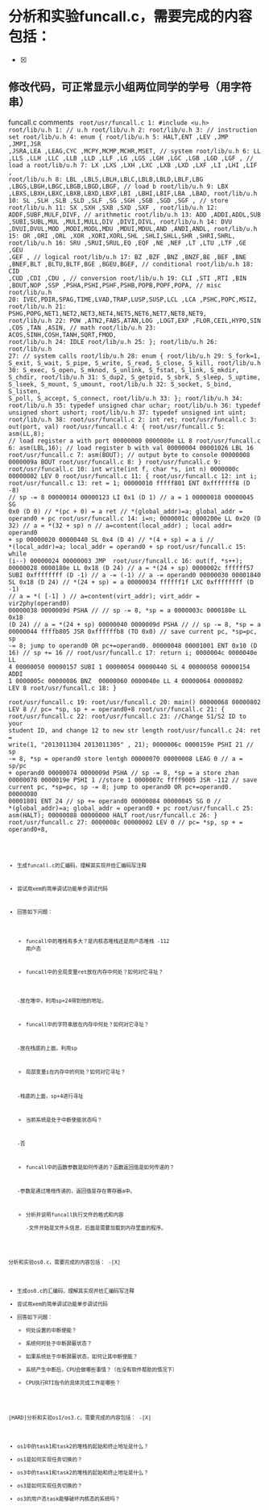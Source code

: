 # 分析和实验funcall.c，需要完成的内容包括： 
-[X]

## 修改代码，可正常显示小组两位同学的学号（用字符串）
funcall.c comments
<code> 
root/usr/funcall.c  1: #include <u.h>
root/lib/u.h  1: // u.h
root/lib/u.h  2: 
root/lib/u.h  3: // instruction set
root/lib/u.h  4: enum {
root/lib/u.h  5:   HALT,ENT ,LEV ,JMP ,JMPI,JSR ,JSRA,LEA ,LEAG,CYC ,MCPY,MCMP,MCHR,MSET, // system
root/lib/u.h  6:   LL  ,LLS ,LLH ,LLC ,LLB ,LLD ,LLF ,LG  ,LGS ,LGH ,LGC ,LGB ,LGD ,LGF , // load a
root/lib/u.h  7:   LX  ,LXS ,LXH ,LXC ,LXB ,LXD ,LXF ,LI  ,LHI ,LIF ,
root/lib/u.h  8:   LBL ,LBLS,LBLH,LBLC,LBLB,LBLD,LBLF,LBG ,LBGS,LBGH,LBGC,LBGB,LBGD,LBGF, // load b
root/lib/u.h  9:   LBX ,LBXS,LBXH,LBXC,LBXB,LBXD,LBXF,LBI ,LBHI,LBIF,LBA ,LBAD,
root/lib/u.h  10:   SL  ,SLH ,SLB ,SLD ,SLF ,SG  ,SGH ,SGB ,SGD ,SGF ,                     // store
root/lib/u.h  11:   SX  ,SXH ,SXB ,SXD ,SXF ,
root/lib/u.h  12:   ADDF,SUBF,MULF,DIVF,                                                   // arithmetic
root/lib/u.h  13:   ADD ,ADDI,ADDL,SUB ,SUBI,SUBL,MUL ,MULI,MULL,DIV ,DIVI,DIVL,
root/lib/u.h  14:   DVU ,DVUI,DVUL,MOD ,MODI,MODL,MDU ,MDUI,MDUL,AND ,ANDI,ANDL,
root/lib/u.h  15:   OR  ,ORI ,ORL ,XOR ,XORI,XORL,SHL ,SHLI,SHLL,SHR ,SHRI,SHRL,
root/lib/u.h  16:   SRU ,SRUI,SRUL,EQ  ,EQF ,NE  ,NEF ,LT  ,LTU ,LTF ,GE  ,GEU ,GEF ,      // logical
root/lib/u.h  17:   BZ  ,BZF ,BNZ ,BNZF,BE  ,BEF ,BNE ,BNEF,BLT ,BLTU,BLTF,BGE ,BGEU,BGEF, // conditional
root/lib/u.h  18:   CID ,CUD ,CDI ,CDU ,                                                   // conversion
root/lib/u.h  19:   CLI ,STI ,RTI ,BIN ,BOUT,NOP ,SSP ,PSHA,PSHI,PSHF,PSHB,POPB,POPF,POPA, // misc
root/lib/u.h  20:   IVEC,PDIR,SPAG,TIME,LVAD,TRAP,LUSP,SUSP,LCL ,LCA ,PSHC,POPC,MSIZ,
root/lib/u.h  21:   PSHG,POPG,NET1,NET2,NET3,NET4,NET5,NET6,NET7,NET8,NET9,
root/lib/u.h  22:   POW ,ATN2,FABS,ATAN,LOG ,LOGT,EXP ,FLOR,CEIL,HYPO,SIN ,COS ,TAN ,ASIN, // math
root/lib/u.h  23:   ACOS,SINH,COSH,TANH,SQRT,FMOD,
root/lib/u.h  24:   IDLE
root/lib/u.h  25: };
root/lib/u.h  26: 
root/lib/u.h  27: // system calls
root/lib/u.h  28: enum {
root/lib/u.h  29:   S_fork=1, S_exit,   S_wait,   S_pipe,   S_write,  S_read,   S_close,  S_kill,
root/lib/u.h  30:   S_exec,   S_open,   S_mknod,  S_unlink, S_fstat,  S_link,   S_mkdir,  S_chdir,
root/lib/u.h  31:   S_dup2,   S_getpid, S_sbrk,   S_sleep,  S_uptime, S_lseek,  S_mount,  S_umount,
root/lib/u.h  32:   S_socket, S_bind,   S_listen, S_poll,   S_accept, S_connect, 
root/lib/u.h  33: };
root/lib/u.h  34: 
root/lib/u.h  35: typedef unsigned char uchar;
root/lib/u.h  36: typedef unsigned short ushort;
root/lib/u.h  37: typedef unsigned int uint;
root/lib/u.h  38: 
root/usr/funcall.c  2: int ret;
root/usr/funcall.c  3: out(port, val)
root/usr/funcall.c  4: {
root/usr/funcall.c  5:   asm(LL,8);   // load register a with port
00000000  0000080e  LL    8
root/usr/funcall.c  6:   asm(LBL,16); // load register b with val
00000004  00001026  LBL   16
root/usr/funcall.c  7:   asm(BOUT);   // output byte to console
00000008  0000009a  BOUT
root/usr/funcall.c  8: }
root/usr/funcall.c  9: 
root/usr/funcall.c  10: int write(int f, char *s, int n)
0000000c  00000002  LEV   0
root/usr/funcall.c  11: {
root/usr/funcall.c  12:   int i;
root/usr/funcall.c  13:   ret = 1;
00000010  fffff801  ENT   0xfffffff8 (D -8)		// sp -= 8
00000014  00000123  LI    0x1 (D 1)				// a = 1
00000018  00000045  SG    0x0 (D 0)				// *(pc + 0) = a	ret	// *(global_addr)=a; global_addr = operand0 + pc
root/usr/funcall.c  14:   i=n;
0000001c  0000200e  LL    0x20 (D 32)			// a = *(32 + sp)	n	// a=content(local_addr) ; local addr= operand0 + sp
00000020  00000440  SL    0x4 (D 4)				// *(4 + sp) = a	i	// *(local_addr)=a; local_addr = operand0 + sp
root/usr/funcall.c  15:   while (i--)
00000024  00000003  JMP   <fwd>
root/usr/funcall.c  16:     out(f, *s++);
00000028  0000180e  LL    0x18 (D 24)			// a = *(24 + sp)
0000002c  ffffff57  SUBI  0xffffffff (D -1)		// a -= (-1)			// a -= operand0
00000030  00001840  SL    0x18 (D 24)			// *(24 + sp) = a
00000034  ffffff1f  LXC   0xffffffff (D -1)		// a = *( [-1] )					// a=content(virt_addr); virt_addr = vir2phy(operand0)
00000038  0000009d  PSHA						//	// sp -= 8, *sp = a
0000003c  0000180e  LL    0x18 (D 24)			// a = *(24 + sp)
00000040  0000009d  PSHA						//	// sp -= 8, *sp = a
00000044  ffffb805  JSR   0xffffffb8 (TO 0x0)	// save current pc, *sp=pc, sp -= 8; jump to operand0 OR pc+=operand0. 
00000048  00001001  ENT   0x10 (D 16)			// sp += 16				//
root/usr/funcall.c  17:   return i;
0000004c  0000040e  LL    4
00000050  00000157  SUBI  1
00000054  00000440  SL    4
00000058  00000154  ADDI  1
0000005c  00000086  BNZ   <fwd>
00000060  0000040e  LL    4
00000064  00000802  LEV   8
root/usr/funcall.c  18: }  
root/usr/funcall.c  19: 
root/usr/funcall.c  20: main()
00000068  00000802  LEV   8 // pc= *sp, sp + = operand0+8
root/usr/funcall.c  21: {
root/usr/funcall.c  22: 
root/usr/funcall.c  23:   //Change S1/S2 ID to your student ID, and change 12 to new str length
root/usr/funcall.c  24:   ret = write(1, "2013011304 2013011305" , 21);
0000006c  0000159e  PSHI  21 // sp -= 8, *sp = operand0 store lentgh
00000070  00000008  LEAG  0 // a = sp/pc + operand0
00000074  0000009d  PSHA    // sp -= 8, *sp = a store zhan
00000078  0000019e  PSHI  1 //store 1
0000007c  ffff9005  JSR   -112  // save current pc, *sp=pc, sp -= 8; jump to operand0 OR pc+=operand0. 
00000080  00001801  ENT   24 // sp += operand0
00000084  00000045  SG    0 // *(global_addr)=a; global_addr = operand0 + pc
root/usr/funcall.c  25:   asm(HALT); 
00000088  00000000  HALT
root/usr/funcall.c  26: }
root/usr/funcall.c  27: 
0000008c  00000002  LEV   0 //  pc= *sp, sp + = operand0+8, 
<code>

 - 生成funcall.c的汇编码，理解其实现并给汇编码写注释


 - 尝试用xem的简单调试功能单步调试代码


 - 回答如下问题：
   - funcall中的堆栈有多大？是内核态堆栈还是用户态堆栈
	-112 用户态

   - funcall中的全局变量ret放在内存中何处？如何对它寻址？
   
	-放在堆中，利用sp+24得到他的地址。

   - funcall中的字符串放在内存中何处？如何对它寻址？
   	
	-放在栈底的上面，利用sp

   - 局部变量i在内存中的何处？如何对它寻址？
   
	-栈底的上面，sp+4进行寻址	

   - 当前系统是处于中断使能状态吗？
   
	-否

   - funcall中的函数参数是如何传递的？函数返回值是如何传递的？
   
   	-参数是通过堆栈传递的，返回值是存在寄存器a中。

   - 分析并说明funcall执行文件的格式和内容
　	
	-文件开始是文件头信息，后面是需要加载到内存里面的程序。

分析和实验os0.c，需要完成的内容包括： 
-[X]

 - 生成os0.c的汇编码，理解其实现并给汇编码写注释
 - 尝试用xem的简单调试功能单步调试代码
 - 回答如下问题：
   - 何处设置的中断使能？   
   - 系统何时处于中断屏蔽状态？
   - 如果系统处于中断屏蔽状态，如何让其中断使能？
   - 系统产生中断后，CPU会做哪些事情？（在没有软件帮助的情况下）
   - CPU执行RTI指令的具体完成工作是哪些？

[HARD]分析和实验os1/os3.c，需要完成的内容包括： 
-[X]
 
 - os1中的task1和task2的堆栈的起始和终止地址是什么？
 - os1是如何实现任务切换的？
 - os3中的task1和task2的堆栈的起始和终止地址是什么？
 - os3是如何实现任务切换的？
 - os3的用户态task能够破坏内核态的系统吗？
